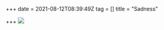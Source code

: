 +++
date = 2021-08-12T08:39:49Z
tag = []
title = "Sadness"

+++
![](/img/uploads/photo_2021-08-16-19-32-35.jpeg)